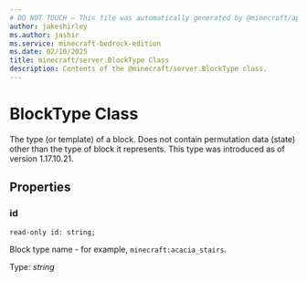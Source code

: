 ```yaml
---
# DO NOT TOUCH — This file was automatically generated by @minecraft/api-docs-generator, to report problems file an issue at https://github.com/Mojang/minecraft-scripting-libraries
author: jakeshirley
ms.author: jashir
ms.service: minecraft-bedrock-edition
ms.date: 02/10/2025
title: minecraft/server.BlockType Class
description: Contents of the @minecraft/server.BlockType class.
---
```

# BlockType Class

The type (or template) of a block. Does not contain permutation data (state) other than the type of block it represents. This type was introduced as of version 1.17.10.21.

## Properties

### **id**
`read-only id: string;`

Block type name - for example, `minecraft:acacia_stairs`.

Type: *string*
